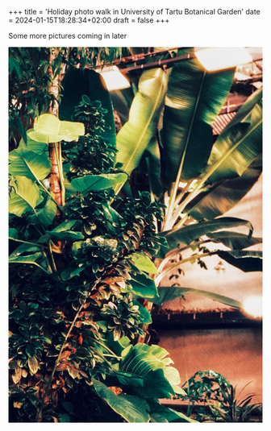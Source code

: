 +++
title = 'Holiday photo walk in University of Tartu Botanical Garden'
date = 2024-01-15T18:28:34+02:00
draft = false
+++

Some more pictures coming in later

![bg1](bg1.jpg)


